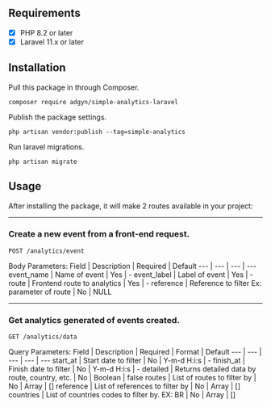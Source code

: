 ## Requirements

- [x] PHP 8.2 or later
- [x] Laravel 11.x or later

## Installation

Pull this package in through Composer.
```
composer require adgyn/simple-analytics-laravel
```

Publish the package settings.
```
php artisan vendor:publish --tag=simple-analytics
```

Run laravel migrations.
```
php artisan migrate
```

## Usage

After installing the package, it will make 2 routes available in your project:

---

### Create a new event from a front-end request.
```
POST /analytics/event
```

Body Parameters:
Field | Description | Required | Default
--- | --- | --- | ---
event_name | Name of event | Yes | -
event_label | Label of event | Yes | -
route | Frontend route to analytics | Yes | -
reference | Reference to filter Ex: parameter of route | No | NULL

---

### Get analytics generated of events created.
```
GET /analytics/data
```

Query Parameters:
Field | Description | Required | Format | Default
--- | --- | --- | --- | ---
start_at | Start date to filter | No | Y-m-d H:i:s | -
finish_at | Finish date to filter | No | Y-m-d H:i:s | -
detailed | Returns detailed data by route, country, etc. | No | Boolean | false
routes | List of routes to filter by | No | Array<String> | []
reference | List of references to filter by | No | Array<String> | []
countries | List of countries codes to filter by. EX: BR | No | Array<String> | []
  
